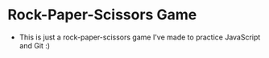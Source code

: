 # Rock-Paper-Scissors Game

- This is just a rock-paper-scissors game I've made to practice JavaScript and Git :)